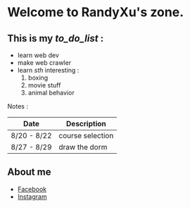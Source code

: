 # Welcome to RandyXu's zone.
>
This is my *to_do_list* :
---
- learn web dev
- make web crawler
- learn *sth* interesting :
  1. boxing
  2. movie stuff
  3. animal behavior
  
Notes :

  Date      |   Description
----------- | ----------------
8/20 - 8/22 | course selection
8/27 - 8/29 | draw the dorm

## About me
- [Facebook](https://www.facebook.com/profile.php?id=100000602042351)
- [Instagram](https://www.instagram.com/hamu1107/)
